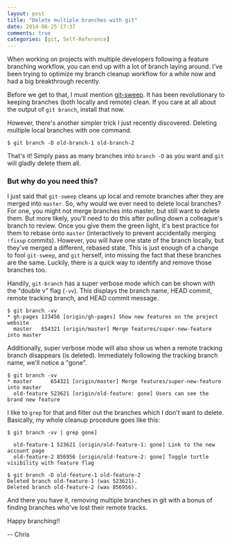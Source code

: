 ```yaml
---
layout: post
title: "Delete multiple branches with git"
date: 2014-06-25 17:37
comments: true
categories: [git, Self-Reference]
---
```


When working on projects with multiple developers following a feature branching
workflow, you can end up with a lot of branch laying around. I've been trying to
optimize my branch cleanup workflow for a while now and had a big breakthrough
recently.

<!-- more -->

Before we get to that, I must mention [git-sweep](http://lab.arc90.com/2012/04/03/git-sweep/).
It has been revolutionary to keeping branches (both locally and remote) clean.
If you care at all about the output of `git branch`, install that now.

However, there's another simpler trick I just recently discovered. Deleting
multiple local branches with one command.

    $ git branch -D old-branch-1 old-branch-2

That's it! Simply pass as many branches into `branch -D` as you want and `git`
will gladly delete them all.

### But why do you need this?

I just said that `git-sweep` cleans up local and remote branches after they are
merged into `master`. So, why would we ever need to delete local branches? For
one, you might not merge branches into master, but still want to delete them.
But more likely, you'll need to do this after pulling down a colleague's branch
to review. Once you give them the green light, it's best practice for them to
rebase onto `master` (interactively to prevent accidentally merging `!fixup`
commits). However, you will have one state of the branch locally, but they've
merged a different, rebased state. This is just enough of a change to fool
`git-sweep`, and `git` herself, into missing the fact that these branches are
the same. Luckily, there is a quick way to identify and remove those branches
too.

Handily, `git-branch` has a super verbose mode which can be shown with the
"double v" flag (`-vv`). This displays the branch name, HEAD commit, remote
tracking branch, and HEAD commit message.

    $ git branch -vv
    * gh-pages 123456 [origin/gh-pages] Show new features on the project website
      master   654321 [origin/master] Merge features/super-new-feature into master

Additionally, super verbose mode will also show us when a remote tracking branch
disappears (is deleted). Immediately following the tracking branch name, we'll
notice a "gone".

    $ git branch -vv
    * master      654321 [origin/master] Merge features/super-new-feature into master
      old-feature 523621 [origin/old-feature: gone] Users can see the brand new feature

I like to `grep` for that and filter out the branches which I don't want to
delete. Basically, my whole cleanup procedure goes like this:

    $ git branch -vv | grep gone]

      old-feature-1 523621 [origin/old-feature-1: gone] Link to the new account page
      old-feature-2 856956 [origin/old-feature-2: gone] Toggle turtle visibility with feature flag

    $ git branch -D old-feature-1 old-feature-2
    Deleted branch old-feature-1 (was 523621).
    Deleted branch old-feature-2 (was 856956).

And there you have it, removing multiple branches in git with a bonus of
finding branches who've lost their remote tracks.

Happy branching!!

-- Chris

